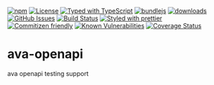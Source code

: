 [![npm](https://img.shields.io/npm/v/ava-openapi.svg)](https://www.npmjs.com/package/ava-openapi)
[![License](https://img.shields.io/badge/License-BSD%203--Clause-blue.svg)](https://opensource.org/licenses/BSD-3-Clause)
[![Typed with TypeScript](https://flat.badgen.net/badge/icon/Typed?icon=typescript\&label\&labelColor=blue\&color=555555)](https://typescriptlang.org)
[![bundlejs](https://deno.bundlejs.com/?q=ava-openapi\&badge=detailed)](https://bundlejs.com/?q=ava-openapi)
[![downloads](http://img.shields.io/npm/dm/ava-openapi.svg?style=flat-square)](https://npmjs.org/package/ava-openapi)
[![GitHub Issues](https://img.shields.io/github/issues/arlac77/ava-openapi.svg?style=flat-square)](https://github.com/arlac77/ava-openapi/issues)
[![Build Status](https://img.shields.io/endpoint.svg?url=https%3A%2F%2Factions-badge.atrox.dev%2Farlac77%2Fava-openapi%2Fbadge\&style=flat)](https://actions-badge.atrox.dev/arlac77/ava-openapi/goto)
[![Styled with prettier](https://img.shields.io/badge/styled_with-prettier-ff69b4.svg)](https://github.com/prettier/prettier)
[![Commitizen friendly](https://img.shields.io/badge/commitizen-friendly-brightgreen.svg)](http://commitizen.github.io/cz-cli/)
[![Known Vulnerabilities](https://snyk.io/test/github/arlac77/ava-openapi/badge.svg)](https://snyk.io/test/github/arlac77/ava-openapi)
[![Coverage Status](https://coveralls.io/repos/arlac77/ava-openapi/badge.svg)](https://coveralls.io/github/arlac77/ava-openapi)
# ava-openapi
ava openapi testing support
